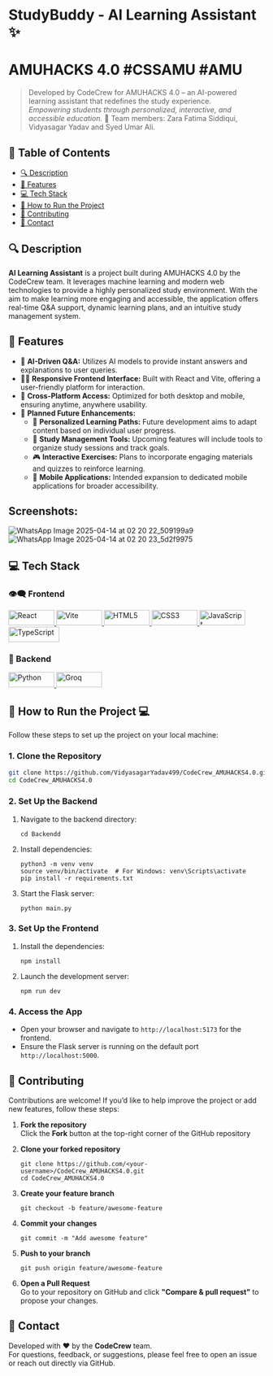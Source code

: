  # StudyBuddy - AI Learning Assistant ✨
 # AMUHACKS 4.0 #CSSAMU #AMU 
> Developed by CodeCrew for AMUHACKS 4.0 – an AI-powered learning assistant that redefines the study experience.  
> *Empowering students through personalized, interactive, and accessible education.* 🚀
Team members: Zara Fatima Siddiqui, Vidyasagar Yadav and Syed Umar Ali.

## 📄 Table of Contents

- [🔍 Description](#description)
- [🌟 Features](#features)
- [💻 Tech Stack](#tech-stack)
- [📖 How to Run the Project](#how-to-run-the-project)
- [🚀 Contributing](#contributing)
- [📢 Contact](#contact)

## 🔍 Description

**AI Learning Assistant** is a project built during AMUHACKS 4.0 by the CodeCrew team. It leverages machine learning and modern web technologies to provide a highly personalized study environment. With the aim to make learning more engaging and accessible, the application offers real-time Q&A support, dynamic learning plans, and an intuitive study management system.

## 🌟 Features
- 🤖 **AI-Driven Q&A:** Utilizes AI models to provide instant answers and explanations to user queries.​
- 👨‍💻 **Responsive Frontend Interface:** Built with React and Vite, offering a user-friendly platform for interaction.
- 📱 **Cross-Platform Access:** Optimized for both desktop and mobile, ensuring anytime, anywhere usability.
- 🔄 **Planned Future Enhancements:**
    - 📖 **Personalized Learning Paths:** Future development aims to adapt content based on individual user progress.​
    - 📅 **Study Management Tools:** Upcoming features will include tools to organize study sessions and track goals.​
    - 🎮 **Interactive Exercises:** Plans to incorporate engaging materials and quizzes to reinforce learning.​
    - 📲 **Mobile Applications:** Intended expansion to dedicated mobile applications for broader accessibility.
 
## Screenshots:
 ![WhatsApp Image 2025-04-14 at 02 20 22_509199a9](https://github.com/user-attachments/assets/3549d224-43d8-4a7a-b963-5adef48c8f7d)
 ![WhatsApp Image 2025-04-14 at 02 20 23_5d2f9975](https://github.com/user-attachments/assets/24223bd0-a8dd-4e92-becb-48f257976a74)
 

 



## 💻 Tech Stack

### 👁‍🗨️ Frontend

<a href="https://react.dev/" target="_blank" rel="noreferrer">
  <img src="https://img.shields.io/badge/React-20232A?style=for-the-badge&logo=react&logoColor=61DAFB" alt="React" width="90" height="30"/>
</a>
<a href="https://vitejs.dev/" target="_blank" rel="noreferrer">
  <img src="https://img.shields.io/badge/Vite-B73BFE?style=for-the-badge&logo=vite&logoColor=FFD62E" alt="Vite" width="90" height="30"/>
</a>
<a href="https://www.w3.org/html/" target="_blank" rel="noreferrer">
  <img src="https://img.shields.io/badge/HTML5-E34F26?style=for-the-badge&logo=html5&logoColor=white" alt="HTML5" width="90" height="30"/>
</a>
<a href="https://www.w3schools.com/css/" target="_blank" rel="noreferrer">
  <img src="https://img.shields.io/badge/CSS3-1572B6?style=for-the-badge&logo=css3&logoColor=white" alt="CSS3" width="90" height="30"/>
</a>
<a href="https://developer.mozilla.org/en-US/docs/Web/JavaScript" target="_blank" rel="noreferrer">
  <img src="https://img.shields.io/badge/JavaScript-F7DF1E?style=for-the-badge&logo=javascript&logoColor=black" alt="JavaScript" width="90" height="30"/>
</a>
<a href="https://www.typescriptlang.org/" target="_blank" rel="noreferrer">
  <img src="https://img.shields.io/badge/TypeScript-007ACC?style=for-the-badge&logo=typescript&logoColor=white" alt="TypeScript" width="100" height="30"/>
</a>

### 🤖 Backend

<a href="https://www.python.org/" target="_blank" rel="noreferrer">
  <img src="https://img.shields.io/badge/Python-3776AB?style=for-the-badge&logo=python&logoColor=white" alt="Python" width="90" height="30"/>
</a>
<!-- <a href="https://flask.palletsprojects.com/" target="_blank" rel="noreferrer">
  <img src="https://img.shields.io/badge/Flask-000000?style=for-the-badge&logo=flask&logoColor=white" alt="Flask" width="90" height="30"/>
</a> -->
<a href="https://groq.com/" target="_blank" rel="noreferrer">
  <img src="https://img.shields.io/badge/Groq-000000?style=for-the-badge&logo=groq&logoColor=white" alt="Groq" width="90" height="30"/>
</a>

## 📖 How to Run the Project 💻

Follow these steps to set up the project on your local machine:

### 1. Clone the Repository

```bash
git clone https://github.com/VidyasagarYadav499/CodeCrew_AMUHACKS4.0.git
cd CodeCrew_AMUHACKS4.0
```

### 2. Set Up the Backend

1. Navigate to the backend directory:
   ```
   cd Backendd
   ```
2. Install dependencies:
   ```
   python3 -m venv venv
   source venv/bin/activate  # For Windows: venv\Scripts\activate
   pip install -r requirements.txt
   ```
3. Start the Flask server:
   ```
   python main.py
   ```

### 3. Set Up the Frontend
   
1. Install the dependencies:
   ```
   npm install
   ```
2. Launch the development server:
   ```
   npm run dev
   ```

### 4. Access the App

- Open your browser and navigate to `http://localhost:5173` for the frontend.
- Ensure the Flask server is running on the default port `http://localhost:5000`.

## 🚀 Contributing

Contributions are welcome! If you’d like to help improve the project or add new features, follow these steps:

1. **Fork the repository**  
   Click the **Fork** button at the top-right corner of the GitHub repository

2. **Clone your forked repository**
   ```
   git clone https://github.com/<your-username>/CodeCrew_AMUHACKS4.0.git
   cd CodeCrew_AMUHACKS4.0
   ```
3. **Create your feature branch**
   ```
   git checkout -b feature/awesome-feature
   ```
4. **Commit your changes**
   ```
   git commit -m "Add awesome feature"
   ```
5. **Push to your branch**
   ```
   git push origin feature/awesome-feature
   ```
6. **Open a Pull Request**  
   Go to your repository on GitHub and click **"Compare & pull request"** to propose your changes.

## 📢 Contact

Developed with ❤️ by the **CodeCrew** team.  
For questions, feedback, or suggestions, please feel free to open an issue or reach out directly via GitHub.

